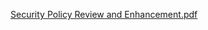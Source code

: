 [Security Policy Review and Enhancement.pdf](https://github.com/user-attachments/files/19168840/Security.Policy.Review.and.Enhancement.pdf)
